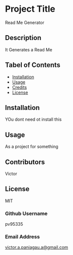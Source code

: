 # Project Title
  Read Me Generator

  ## Description
  It Generates a Read Me

  ## Tabel of Contents
  * [Installation](#installation)
  * [Usage](#usage)
  * [Credits](#credits)
  * [License](#rights)

  ## Installation
  YOu dont need ot install this

  ## Usage
  As a project for something

  ## Contributors
  Victor

  ## License
  MIT

  ### Github Username
  pv95335
  ### Email Address
  victor.a.paniagau.a@gmail.com
  